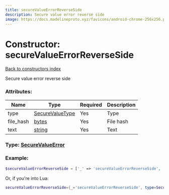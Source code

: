 ```yaml
---
title: secureValueErrorReverseSide
description: Secure value error reverse side
image: https://docs.madelineproto.xyz/favicons/android-chrome-256x256.png
---
```

# Constructor: secureValueErrorReverseSide  
[Back to constructors index](index.md)



Secure value error reverse side

### Attributes:

| Name     |    Type       | Required | Description |
|----------|---------------|----------|-------------|
|type|[SecureValueType](../types/SecureValueType.md) | Yes|Type|
|file\_hash|[bytes](../types/bytes.md) | Yes|File hash|
|text|[string](../types/string.md) | Yes|Text|



### Type: [SecureValueError](../types/SecureValueError.md)


### Example:

```php
$secureValueErrorReverseSide = ['_' => 'secureValueErrorReverseSide', 'type' => SecureValueType, 'file_hash' => 'bytes', 'text' => 'string'];
```  


Or, if you're into Lua:

```lua
secureValueErrorReverseSide={_='secureValueErrorReverseSide', type=SecureValueType, file_hash='bytes', text='string'}

```


